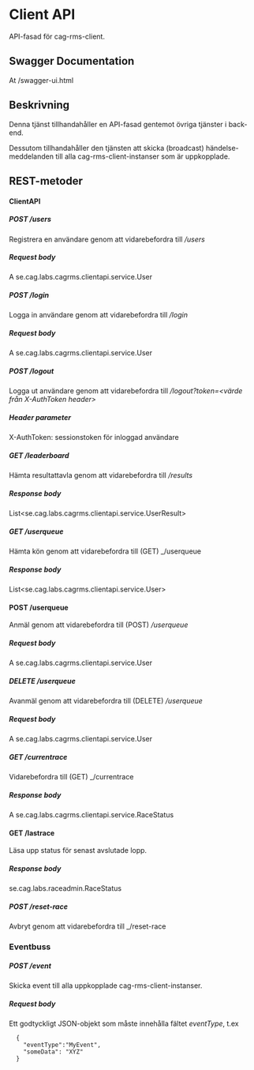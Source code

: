 Client API
==========
API-fasad för cag-rms-client.

Swagger Documentation
---------------------
At <host>/swagger-ui.html

Beskrivning
-------------
Denna tjänst tillhandahåller en API-fasad gentemot övriga tjänster i back-end.

Dessutom tillhandahåller den tjänsten att skicka (broadcast) händelse-meddelanden
till alla cag-rms-client-instanser som är uppkopplade.

REST-metoder
-----------------------
#### ClientAPI

##### POST /users
Registrera en användare genom att vidarebefordra till _<user-manager>/users_
##### Request body
A se.cag.labs.cagrms.clientapi.service.User

##### POST /login
Logga in användare genom att vidarebefordra till _<user-manager>/login_
##### Request body
A se.cag.labs.cagrms.clientapi.service.User

##### POST /logout
Logga ut användare genom att vidarebefordra till _<user-manager>/logout?token=<värde från X-AuthToken header>_
##### Header parameter
X-AuthToken: sessionstoken för inloggad användare

##### GET /leaderboard
Hämta resultattavla genom att vidarebefordra till _<leaderboard>/results_
##### Response body
List<se.cag.labs.cagrms.clientapi.service.UserResult>

##### GET /userqueue
Hämta kön genom att vidarebefordra till (GET) _<race-administrator>/userqueue
##### Response body
List<se.cag.labs.cagrms.clientapi.service.User>

#### POST /userqueue
Anmäl genom att vidarebefordra till (POST) _<race-administrator>/userqueue_
##### Request body
A se.cag.labs.cagrms.clientapi.service.User

##### DELETE /userqueue
Avanmäl genom att vidarebefordra till (DELETE) _<race-administrator>/userqueue_
##### Request body
A se.cag.labs.cagrms.clientapi.service.User

##### GET /currentrace
Vidarebefordra till (GET) _<race-administrator>/currentrace
##### Response body
A se.cag.labs.cagrms.clientapi.service.RaceStatus

#### GET /lastrace
Läsa upp status för senast avslutade lopp.
##### Response body
se.cag.labs.raceadmin.RaceStatus

##### POST /reset-race
Avbryt genom att vidarebefordra till _<race-administrator>/reset-race

### Eventbuss

##### POST /event
Skicka event till alla uppkopplade cag-rms-client-instanser.
##### Request body
Ett godtyckligt JSON-objekt som måste innehålla fältet _eventType_, t.ex

      {
        "eventType":"MyEvent",
        "someData": "XYZ"
      }
